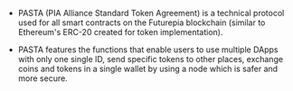 - PASTA (PIA Alliance Standard Token Agreement) is a technical   protocol used for all smart contracts on the Futurepia blockchain (similar to Ethereum's ERC-20 created for token implementation).

- PASTA features the functions that enable users to use multiple DApps with only one single ID, send specific tokens to other places, exchange coins and tokens in a single wallet by using a node which is safer and more secure.